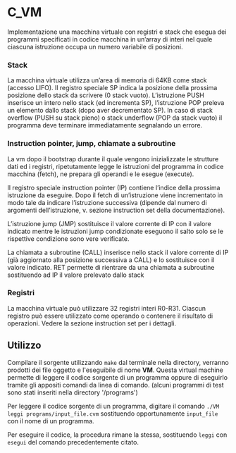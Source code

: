 # C_VM

Implementazione una macchina virtuale con registri e stack che esegua dei programmi specificati in codice macchina in un’array di interi nel quale ciascuna istruzione occupa un numero variabile di posizioni.

### Stack

La macchina virtuale utilizza un’area di memoria di 64KB come stack (accesso LIFO).
Il registro speciale SP indica la posizione della prossima posizione dello stack da scrivere (0 stack vuoto).
L’istruzione PUSH inserisce un intero nello stack (ed incrementa SP), l’istruzione POP preleva un elemento dallo stack (dopo aver decrementato SP).
In caso di stack overflow (PUSH su stack pieno) o stack underflow (POP da stack vuoto) il programma deve terminare immediatamente segnalando un errore.

### Instruction pointer, jump, chiamate a subroutine

La vm dopo il bootstrap durante il quale vengono inizializzate le strutture dati ed i registri, ripetutamente legge le istruzioni del programma in codice macchina (fetch), ne prepara gli operandi e le esegue (execute).

Il registro speciale instruction pointer (IP) contiene l’indice della prossima istruzione da eseguire. Dopo il fetch di un’istruzione viene incrementato in modo tale da indicare l’istruzione successiva (dipende dal numero di argomenti dell’istruzione, v. sezione instruction set della documentazione).

L’istruzione jump (JMP) sostituisce il valore corrente di IP con il valore indicato mentre le istruzioni jump condizionate eseguono il salto solo se le rispettive condizione sono vere verificate.

La chiamata a subroutine (CALL) inserisce nello stack il valore corrente di IP (già aggiornato alla posizione successiva a CALL) e lo sostituisce con il valore indicato. 
RET permette di rientrare da una chiamata a subroutine sostituendo ad IP il valore prelevato dallo stack

### Registri

La macchina virtuale può utilizzare 32 registri interi R0-R31. Ciascun registro può essere utilizzato come operando o contenere il risultato di operazioni. Vedere la sezione instruction set per i dettagli.

## Utilizzo

Compilare il sorgente utilizzando `make` dal terminale nella directory, verranno prodotti dei file oggetto e l'eseguibile di nome **VM**. Questa virtual machine permette di leggere il codice sorgente di un programma oppure di eseguirlo tramite gli appositi comandi da linea di comando. (alcuni programmi di test sono stati inseriti nella directory '/programs')

Per leggere il codice sorgente di un programma, digitare il comando `./VM leggi programs/input_file.cvm` sostituendo opportunamente `input_file` con il nome di un programma.

Per eseguire il codice, la procedura rimane la stessa, sostituendo `leggi` con `esegui` del comando precedentemente citato.